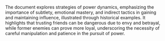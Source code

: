 The document explores strategies of power dynamics, emphasizing the importance of subtlety, emotional mastery, and indirect tactics in gaining and maintaining influence, illustrated through historical examples. It highlights that trusting friends can be dangerous due to envy and betrayal, while former enemies can prove more loyal, underscoring the necessity of careful manipulation and patience in the pursuit of power.
